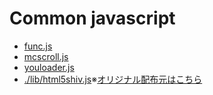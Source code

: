 # Common javascript
- [func.js](https://leo-loki.github.io/base/js/func.js)
- [mcscroll.js](https://leo-loki.github.io/base/js/mcscroll.js)
- [youloader.js](https://leo-loki.github.io/base/js/youloader.js)
- <a href="https://leo-loki.github.io/base/js/lib/html5shiv.js" target="_blank">./lib/html5shiv.js</a>※<a href="https://github.com/aFarkas/html5shiv" target="_blank">オリジナル配布元はこちら</a>

